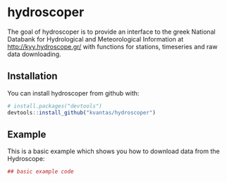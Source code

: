 
<!-- README.md is generated from README.Rmd. Please edit that file -->
hydroscoper
===========

The goal of hydroscoper is to provide an interface to the greek National Databank for Hydrological and Meteorological Information at <http://kyy.hydroscope.gr/> with functions for stations, timeseries and raw data downloading.

Installation
------------

You can install hydroscoper from github with:

``` r
# install.packages("devtools")
devtools::install_github("kvantas/hydroscoper")
```

Example
-------

This is a basic example which shows you how to download data from the Hydroscope:

``` r
## basic example code
```
